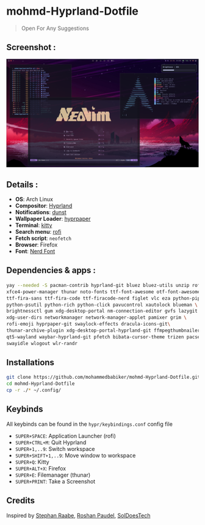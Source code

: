 # mohmd-Hyprland-Dotfile

> Open For Any Suggestions

## Screenshot :
![image](./assets/screenshot.png)

## Details :
- **OS**: Arch Linux
- **Compositor**: [Hyprland](https://github.com/hyprwm/Hyprland)
- **Notifications**: [dunst](https://github.com/dunst-project/dunst)
- **Wallpaper Loader**: [hyprpaper](https://github.com/hyprwm/hyprpaper)
- **Terminal**: [kitty](https://github.com/kovidgoyal/kitty)
- **Search menu**: [rofi](https://github.com/davatorium/rofi)
- **Fetch script**: `neofetch`
- **Browser**: Firefox
- **Font**: [Nerd Font](https://www.nerdfonts.com/)

## Dependencies & apps :

```sh
yay --needed -S pacman-contrib hyprland-git bluez bluez-utils unzip rofi dunst \ 
xfce4-power-manager thunar noto-fonts ttf-font-awesome otf-font-awesome \ 
ttf-fira-sans ttf-fira-code ttf-firacode-nerd figlet vlc eza python-pip \
python-psutil python-rich python-click pavucontrol xautolock blueman \
brightnessctl gum xdg-desktop-portal nm-connection-editor gvfs lazygit \
xdg-user-dirs networkmanager network-manager-applet pamixer grim \
rofi-emoji hyprpaper-git swaylock-effects dracula-icons-git\
thunar-archive-plugin xdg-desktop-portal-hyprland-git ffmpegthumbnailer \
qt5-wayland waybar-hyprland-git pfetch bibata-cursor-theme trizen pacseek \
swayidle wlogout wlr-randr
```
## Installations
```sh
git clone https://github.com/mohammedbabiker/mohmd-Hyprland-Dotfile.git
cd mohmd-Hyprland-Dotfile
cp -r ./* ~/.config/
```
## Keybinds
All keybinds can be found in the `hypr/keybindings.conf` config file
- `SUPER+SPACE`: Application Launcher (rofi)
- `SUPER+CTRL+M`: Quit Hyprland
- `SUPER+1,..9`: Switch workspace
- `SUPER+SHIFT+1,..9`: Move window to workspace
- `SUPER+Q`: Kitty
- `SUPER+ALT+X`: Firefox
- `SUPER+E`: Filemanager (thunar)
- `SUPER+PRINT`: Take a Screenshot

## Credits

Inspired by [Stephan Raabe](https://gitlab.com/stephan-raabe/dotfiles), [Roshan Paudel](https://github.com/hyper-dot/Arch-Hyprland), [SolDoesTech](https://github.com/SolDoesTech/hyprland)
